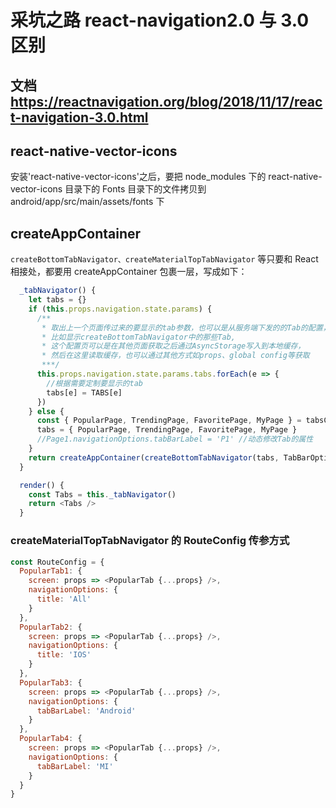 # 采坑之路 react-navigation2.0 与 3.0 区别

## 文档 https://reactnavigation.org/blog/2018/11/17/react-navigation-3.0.html

## react-native-vector-icons

安装'react-native-vector-icons'之后，要把 node_modules 下的 react-native-vector-icons 目录下的 Fonts 目录下的文件拷贝到 android/app/src/main/assets/fonts 下

## createAppContainer

`createBottomTabNavigator、createMaterialTopTabNavigator` 等只要和 React 相接处，都要用 createAppContainer 包裹一层，写成如下：

```javascript
  _tabNavigator() {
    let tabs = {}
    if (this.props.navigation.state.params) {
      /**
       * 取出上一个页面传过来的要显示的tab参数，也可以是从服务端下发的的Tab的配置，
       * 比如显示createBottomTabNavigator中的那些Tab,
       * 这个配置页可以是在其他页面获取之后通过AsyncStorage写入到本地缓存，
       * 然后在这里读取缓存，也可以通过其他方式如props、global config等获取
       ***/
      this.props.navigation.state.params.tabs.forEach(e => {
        //根据需要定制要显示的tab
        tabs[e] = TABS[e]
      })
    } else {
      const { PopularPage, TrendingPage, FavoritePage, MyPage } = tabsConfig //根据需要定制要显示的tab
      tabs = { PopularPage, TrendingPage, FavoritePage, MyPage }
      //Page1.navigationOptions.tabBarLabel = 'P1' //动态修改Tab的属性
    }
    return createAppContainer(createBottomTabNavigator(tabs, TabBarOptions))
  }

  render() {
    const Tabs = this._tabNavigator()
    return <Tabs />
  }
```

### createMaterialTopTabNavigator 的 RouteConfig 传参方式

```javascript
const RouteConfig = {
  PopularTab1: {
    screen: props => <PopularTab {...props} />,
    navigationOptions: {
      title: 'All'
    }
  },
  PopularTab2: {
    screen: props => <PopularTab {...props} />,
    navigationOptions: {
      title: 'IOS'
    }
  },
  PopularTab3: {
    screen: props => <PopularTab {...props} />,
    navigationOptions: {
      tabBarLabel: 'Android'
    }
  },
  PopularTab4: {
    screen: props => <PopularTab {...props} />,
    navigationOptions: {
      tabBarLabel: 'MI'
    }
  }
}
```

